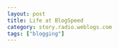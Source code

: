 ```yaml
---
layout: post
title: Life at BlogSpeed
category: story.radio.weblogs.com
tags: ["blogging"]
---
```

<head>
<meta http-equiv="Content-Type" content="text/html; charset=UTF-8">
    <meta http-equiv="Expires" content="Mon, 01 Jan 1990 01:00:00 GMT">
    <title>Life at BlogSpeed</title>
    <style type="text/css">
      body {
        margin-top: 0px;
        margin-left: 0px;
        margin-right: 0px;
        margin-bottom: 0px;
        }

      body, td, p {
        font-family: verdana, sans-serif;
        font-size: 90%;
        }

      h2 { 
        font-family: Verdana, Arial, Helvetica, sans-serif; font-size: 24px; font-weight: bold
        }
      .header {
        font-family: Verdana, Arial, Helvetica, sans-serif; font-size: 40px; font-weight: bold
        }
      .realsmall {
        font-family: Verdana, Arial, Helvetica, sans-serif; font-size: 9px;
        }
      .small {
        font-family: Verdana, Arial, Helvetica, sans-serif; font-size: 10px;
        }
      </style>
    </head>

| 

 |

| ![](http://radio.weblogs.com/0103807/images/trans60x60.gif)  
 | Last updated: 8/9/2002; 11:41:38 AM  
 | ![](http://radio.weblogs.com/0103807/images/trans60x60.gif) |

| ![](http://radio.weblogs.com/0103807/images/trans60x1.gif)  
 | 

<font size="+3"><b><a href="http://radio.weblogs.com/0103807/" style="color:black; text-decoration:none">The FuzzyBlog!</a></b></font>  
_Marketing 101. Consulting 101. PHP Consulting. Random geeky stuff. I Blog Therefore I Am._

<font size="+1"><b>Life at BlogSpeed</b></font>

<font size="2">
<p>i have another way I can work you into a blogging article also and mention this too. cool beans. "the speed of the blog" will come out like middle of next week or this weekend.</p>
<p> </p>
<p>libby_young57: great -- sounds perfect! I really appreciate your phpbeginner contributions -- great generosity with your time if you're ever in sa remember you're owed a fine southafrican meal!<br>fuzzygroup: very cool. It's on the travel agenda for some year. So many places to go, so little time.<br>fuzzygroup: But the world continues to get smaller. Count on that dinner being taken up sometime.<br>libby_young57: good, I hope so. I was born in Zambia so I'm biased but have to say africa is a great continent, if for nothing else but sheer anarchic pleasures!<br>fuzzygroup: lol<br>fuzzygroup: that's what I've heard. Out of curiousity, is the aids situation in Africa as bad as they report it to be in the states ?<br>libby_young57: yes I think so. I live very sheltered so am not exposed to it but specially up north the cemeteries are filling up fast<br>fuzzygroup: Scary.<br>libby_young57: what worries me is that a whole generation of orphans are going to grow up in institutions or on the streets, but I think we are going to have to do something about that, 'cause it's not good for anyone<br>fuzzygroup: Yup.<br>fuzzygroup: I've read some of the stuff from the World Health Organization and a good friend is a biologist and what I'm told is scary<br>libby_young57: small world -- I've just got email from someone here in CT whose reading your weblogs and asking me if it's a reference to me!! ho ho fame at last!<br>fuzzygroup: lol<br>fuzzygroup: no way<br>fuzzygroup: what's their name out of curiousity ?<br>fuzzygroup: it's possible i could know them (I grew up there)<br>libby_young57: yep, the goy who runs the online dating site I told you about -- the only freelance php programmer in CT I believe<br>fuzzygroup: Ah<br>fuzzygroup: so they .za matchmaker site is run out of CT ?<br>fuzzygroup: the not they<br>libby_young57: CT -- I mean Cape Town<br>fuzzygroup: Ah.<br>fuzzygroup: now I get it<br>fuzzygroup: hence my confusion all along about where in the world you were located<br>libby_young57: yep, I think we had the confusion before. CT means Connecticut too??<br>fuzzygroup: Yup<br>fuzzygroup: So there are two php folk in South Africa that read me... Lol (laugh out loud). Tres cool.<br>libby_young57: his name is Duncan Forrest -- so that's another reader -- your fame spreads<br>fuzzygroup: oh my. too damn funny.<br>libby_young57: love that about the internet -- I now have great relationships with my aunt in Canada and uncle in the Netherlands and i never even knew them before. just love it and thank the fates that got me into it as a career<br>fuzzygroup: that's lovely. <br>libby_young57: anyways must do some urgent site updating before dear piper po awakes -- nice chatting and I will keep me beady eye on your blog!<br>fuzzygroup: ok.<br>fuzzygroup: ciao.<br>libby_young57: by bye<br>Yahoo! Messenger: libby_young57 has logged out. (8/9/2002 at 10:25 AM)</p></font>

  
  

<script language="JavaScript" type="text/javascript"><!--
	var imageUrl = "http://radio.xmlstoragesystem.com/weblogStats/count.gif";
	var imageTag = "<img src=\"" + imageUrl + "?group=radio1&usernum=103807&referer=" + escape (document.referrer) + "\" height=\"1\" width=\"1\">";
	document.write (imageTag);
	//--></script>

 | ![](http://radio.weblogs.com/0103807/images/trans60x1.gif)  
 |
| ![](http://radio.weblogs.com/0103807/images/trans60x60.gif)  
 | Copyright 2002 © The FuzzyStuff  
 | ![](http://radio.weblogs.com/0103807/images/trans60x60.gif)  
 |


